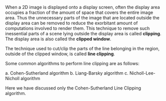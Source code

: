 When a 2D image is displayed onto a display screen, often the display area occupies a fraction of the amount of space that covers the entire image area. Thus the unnecessary parts of the image that are located outside the display area can be removed to reduce the exorbitant amount of computations involved to render them. This technique to remove such inessential parts of a scene lying outside the display area is called **clipping**. The display area is also called the **clipped window**.

The technique used to cut/clip the parts of the line belonging in the region, outside of the clipped window, is called **line clipping**.

Some common algorithms to perform line clipping are as follows:

  a. Cohen-Sutherland algorithm
  b. Liang-Barsky algorithm
  c. Nicholl-Lee-Nicholl algorithm


Here we have discussed only the Cohen-Sutherland Line Clipping algorithm.

